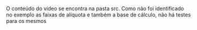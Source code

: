 O conteúdo do vídeo se encontra na pasta src.
Como não foi identificado no exemplo as faixas de alíquota e também a base de cálculo, não há testes para os mesmos
